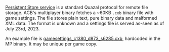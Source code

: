 [Persistent Store service](https://github.com/kinnay/NintendoClients/wiki/Persistent-Store-Protocol) is a standard Quazal protocol for remote file storage. ACB's multiplayer binary fetches a ~60KB `.cxb` binary file with game settings. The file stores plain text, pure binary data and malformed XML data. The format is unknown and a settings file is served as-seen as of July 23rd, 2023.

An example file is [gamesettings_c1380_d873_s6285.cxb](uploads/2574457c34d5dab2e28a11dc54817aab/gamesettings_c1380_d873_s6285.cxb), hardcoded in the MP binary. It may be unique per game copy.
